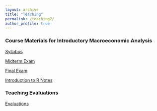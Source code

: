 ```yaml
---
layout: archive
title: "Teaching"
permalink: /teaching2/
author_profile: true
---
```


### Course Materials for Introductory Macroeconomic Analysis

[Syllabus](/files/syllabus_18.pdf)<br>

[Midterm Exam](/files/exam1_all_nosols.pdf)<br>

[Final Exam](/files/final_all_nosols.pdf)<br>

[Introduction to R Notes](/files/R_intro_notes.pdf)<br>


### Teaching Evaluations

[Evaluations](/files/ackley_student_testimonials.pdf)<br>

